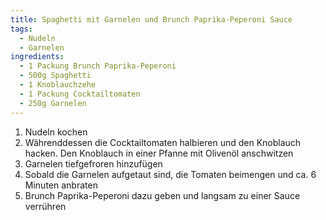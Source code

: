 ```yaml
---
title: Spaghetti mit Garnelen und Brunch Paprika-Peperoni Sauce
tags:
  - Nudeln
  - Garnelen
ingredients:
  - 1 Packung Brunch Paprika-Peperoni
  - 500g Spaghetti
  - 1 Knoblauchzehe
  - 1 Packung Cocktailtomaten
  - 250g Garnelen
---
```

1. Nudeln kochen
2. Währenddessen die Cocktailtomaten halbieren und den Knoblauch hacken. Den
   Knoblauch in einer Pfanne mit Olivenöl anschwitzen 
3. Garnelen tiefgefroren hinzufügen
4. Sobald die Garnelen aufgetaut sind, die Tomaten beimengen und ca. 6 Minuten
   anbraten
5. Brunch Paprika-Peperoni dazu geben und langsam zu einer Sauce verrühren
